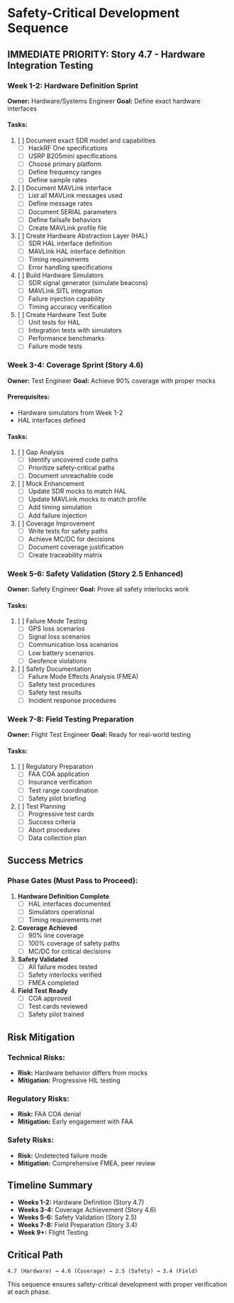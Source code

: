 # Safety-Critical Development Sequence

## IMMEDIATE PRIORITY: Story 4.7 - Hardware Integration Testing

### Week 1-2: Hardware Definition Sprint
**Owner:** Hardware/Systems Engineer
**Goal:** Define exact hardware interfaces

#### Tasks:
1. [ ] Document exact SDR model and capabilities
   - [ ] HackRF One specifications
   - [ ] USRP B205mini specifications
   - [ ] Choose primary platform
   - [ ] Define frequency ranges
   - [ ] Define sample rates

2. [ ] Document MAVLink interface
   - [ ] List all MAVLink messages used
   - [ ] Define message rates
   - [ ] Document SERIAL parameters
   - [ ] Define failsafe behaviors
   - [ ] Create MAVLink profile file

3. [ ] Create Hardware Abstraction Layer (HAL)
   - [ ] SDR HAL interface definition
   - [ ] MAVLink HAL interface definition
   - [ ] Timing requirements
   - [ ] Error handling specifications

4. [ ] Build Hardware Simulators
   - [ ] SDR signal generator (simulate beacons)
   - [ ] MAVLink SITL integration
   - [ ] Failure injection capability
   - [ ] Timing accuracy verification

5. [ ] Create Hardware Test Suite
   - [ ] Unit tests for HAL
   - [ ] Integration tests with simulators
   - [ ] Performance benchmarks
   - [ ] Failure mode tests

### Week 3-4: Coverage Sprint (Story 4.6)
**Owner:** Test Engineer
**Goal:** Achieve 90% coverage with proper mocks

#### Prerequisites:
- Hardware simulators from Week 1-2
- HAL interfaces defined

#### Tasks:
1. [ ] Gap Analysis
   - [ ] Identify uncovered code paths
   - [ ] Prioritize safety-critical paths
   - [ ] Document unreachable code

2. [ ] Mock Enhancement
   - [ ] Update SDR mocks to match HAL
   - [ ] Update MAVLink mocks to match profile
   - [ ] Add timing simulation
   - [ ] Add failure injection

3. [ ] Coverage Improvement
   - [ ] Write tests for safety paths
   - [ ] Achieve MC/DC for decisions
   - [ ] Document coverage justification
   - [ ] Create traceability matrix

### Week 5-6: Safety Validation (Story 2.5 Enhanced)
**Owner:** Safety Engineer
**Goal:** Prove all safety interlocks work

#### Tasks:
1. [ ] Failure Mode Testing
   - [ ] GPS loss scenarios
   - [ ] Signal loss scenarios
   - [ ] Communication loss scenarios
   - [ ] Low battery scenarios
   - [ ] Geofence violations

2. [ ] Safety Documentation
   - [ ] Failure Mode Effects Analysis (FMEA)
   - [ ] Safety test procedures
   - [ ] Safety test results
   - [ ] Incident response procedures

### Week 7-8: Field Testing Preparation
**Owner:** Flight Test Engineer
**Goal:** Ready for real-world testing

#### Tasks:
1. [ ] Regulatory Preparation
   - [ ] FAA COA application
   - [ ] Insurance verification
   - [ ] Test range coordination
   - [ ] Safety pilot briefing

2. [ ] Test Planning
   - [ ] Progressive test cards
   - [ ] Success criteria
   - [ ] Abort procedures
   - [ ] Data collection plan

## Success Metrics

### Phase Gates (Must Pass to Proceed):
1. **Hardware Definition Complete**
   - [ ] HAL interfaces documented
   - [ ] Simulators operational
   - [ ] Timing requirements met

2. **Coverage Achieved**
   - [ ] 90% line coverage
   - [ ] 100% coverage of safety paths
   - [ ] MC/DC for critical decisions

3. **Safety Validated**
   - [ ] All failure modes tested
   - [ ] Safety interlocks verified
   - [ ] FMEA completed

4. **Field Test Ready**
   - [ ] COA approved
   - [ ] Test cards reviewed
   - [ ] Safety pilot trained

## Risk Mitigation

### Technical Risks:
- **Risk:** Hardware behavior differs from mocks
- **Mitigation:** Progressive HIL testing

### Regulatory Risks:
- **Risk:** FAA COA denial
- **Mitigation:** Early engagement with FAA

### Safety Risks:
- **Risk:** Undetected failure mode
- **Mitigation:** Comprehensive FMEA, peer review

## Timeline Summary

- **Weeks 1-2:** Hardware Definition (Story 4.7)
- **Weeks 3-4:** Coverage Achievement (Story 4.6)
- **Weeks 5-6:** Safety Validation (Story 2.5)
- **Weeks 7-8:** Field Preparation (Story 3.4)
- **Week 9+:** Flight Testing

## Critical Path

```
4.7 (Hardware) → 4.6 (Coverage) → 2.5 (Safety) → 3.4 (Field)
```

This sequence ensures safety-critical development with proper verification at each phase.
